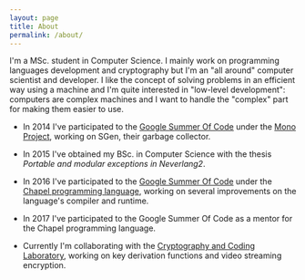 ```yaml
---
layout: page
title: About
permalink: /about/
---
```


I'm a MSc. student in Computer Science. I mainly work on programming languages development and cryptography but I'm an "all around" computer scientist and developer. I like the concept of solving problems in an efficient way using a machine and I'm quite interested in "low-level development": computers are complex machines and I want to handle the "complex" part for making them easier to use.

* In 2014 I've participated to the [Google Summer Of Code](https://www.google-melange.com/gsoc/project/details/google/gsoc2014/panzone/5717271485874176) under the [Mono Project](http://www.mono-project.com/community/google-summer-of-code/), working on SGen, their garbage collector.

* In 2015 I've obtained my BSc. in Computer Science with the thesis *Portable and modular exceptions in Neverlang2*.

* In 2016 I've participated to the [Google Summer Of Code](https://summerofcode.withgoogle.com/projects/#6738560711393280) under the [Chapel programming language](http://chapel.cray.com), working on several improvements on the language's compiler and runtime.

* In 2017 I've participated to the Google Summer Of Code as a mentor for the Chapel programming language.

* Currently I'm collaborating with the [Cryptography and Coding Laboratory](http://www.club.di.unimi.it), working on key derivation functions and video streaming encryption.
